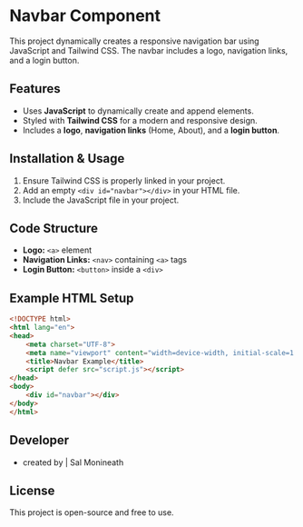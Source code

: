 # Navbar Component

This project dynamically creates a responsive navigation bar using JavaScript and Tailwind CSS. The navbar includes a logo, navigation links, and a login button.

## Features
- Uses **JavaScript** to dynamically create and append elements.
- Styled with **Tailwind CSS** for a modern and responsive design.
- Includes a **logo**, **navigation links** (Home, About), and a **login button**.

## Installation & Usage
1. Ensure Tailwind CSS is properly linked in your project.
2. Add an empty `<div id="navbar"></div>` in your HTML file.
3. Include the JavaScript file in your project.

## Code Structure
- **Logo:** `<a>` element
- **Navigation Links:** `<nav>` containing `<a>` tags
- **Login Button:** `<button>` inside a `<div>`

## Example HTML Setup
```html
<!DOCTYPE html>
<html lang="en">
<head>
    <meta charset="UTF-8">
    <meta name="viewport" content="width=device-width, initial-scale=1.0">
    <title>Navbar Example</title>
    <script defer src="script.js"></script>
</head>
<body>
    <div id="navbar"></div>
</body>
</html>
```

## Developer
- created by | Sal Monineath

## License
This project is open-source and free to use.

